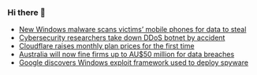 ### Hi there 👋

<!--START_SECTION:feed-->
* [New Windows malware scans victims’ mobile phones for data to steal](https://www.bleepingcomputer.com/news/security/new-windows-malware-scans-victims-mobile-phones-for-data-to-steal/)
* [Cybersecurity researchers take down DDoS botnet by accident](https://www.bleepingcomputer.com/news/security/cybersecurity-researchers-take-down-ddos-botnet-by-accident/)
* [Cloudflare raises monthly plan prices for the first time](https://www.bleepingcomputer.com/news/technology/cloudflare-raises-monthly-plan-prices-for-the-first-time/)
* [Australia will now fine firms up to AU$50 million for data breaches](https://www.bleepingcomputer.com/news/security/australia-will-now-fine-firms-up-to-au50-million-for-data-breaches/)
* [Google discovers Windows exploit framework used to deploy spyware](https://www.bleepingcomputer.com/news/security/google-discovers-windows-exploit-framework-used-to-deploy-spyware/)
<!--END_SECTION:feed-->

<!--
**frankenk/frankenk** is a ✨ _special_ ✨ repository because its `README.md` (this file) appears on your GitHub profile.

Here are some ideas to get you started:

- 🔭 I’m currently working on ...
- 🌱 I’m currently learning ...
- 👯 I’m looking to collaborate on ...
- 🤔 I’m looking for help with ...
- 💬 Ask me about ...
- 📫 How to reach me: ...
- 😄 Pronouns: ...
- ⚡ Fun fact: ...
-->




